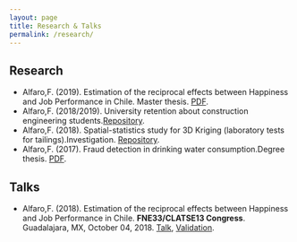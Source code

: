 ```yaml
---
layout: page
title: Research & Talks
permalink: /research/
---
```


## **Research**
- Alfaro,F. (2019). Estimation of the reciprocal effects between Happiness and Job Performance in Chile. Master thesis. [PDF](https://gitlab.com/FAAM/mkdocs/-/blob/master/docs/files/researches/tesis_master.pdf).
- Alfaro,F. (2018/2019). University retention about construction engineering students.[Repository](https://gitlab.com/FAAM).
- Alfaro,F. (2018). Spatial-statistics study for 3D Kriging (laboratory tests for tailings).Investigation. [Repository](https://gitlab.com/FAAM).
- Alfaro,F. (2017). Fraud detection in drinking water consumption.Degree thesis. [PDF](https://gitlab.com/FAAM/mkdocs/-/blob/master/docs/files/researches/tesis_degree.pdf).
  

## **Talks**

- Alfaro,F. (2018). Estimation of the reciprocal effects between Happiness and Job Performance in Chile. **FNE33/CLATSE13 Congress**. 
Guadalajara, MX, October 04, 2018. [Talk](https://gitlab.com/FAAM/mkdocs/-/blob/master/docs/files/talks/FNE33_talk.pdf), [Validation](https://gitlab.com/FAAM/mkdocs/-/blob/master/docs/files/talks/FNE33_val.pdf).
